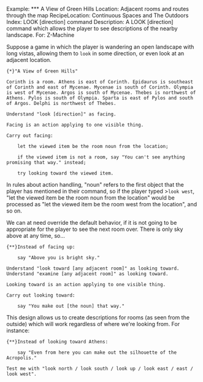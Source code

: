 Example: *** A View of Green Hills
Location: Adjacent rooms and routes through the map
RecipeLocation: Continuous Spaces and The Outdoors
Index: LOOK [direction] command
Description: A LOOK [direction] command which allows the player to see descriptions of the nearby landscape.
For: Z-Machine

  
Suppose a game in which the player is wandering an open landscape with long vistas, allowing them to ``look`` in some direction, or even look at an adjacent location.

  

``` inform7
{*}"A View of Green Hills"

Corinth is a room. Athens is east of Corinth. Epidaurus is southeast of Corinth and east of Mycenae. Mycenae is south of Corinth. Olympia is west of Mycenae. Argos is south of Mycenae. Thebes is northwest of Athens. Pylos is south of Olympia. Sparta is east of Pylos and south of Argos. Delphi is northwest of Thebes.

Understand "look [direction]" as facing.

Facing is an action applying to one visible thing.

Carry out facing:

	let the viewed item be the room noun from the location;

	if the viewed item is not a room, say "You can't see anything promising that way." instead;

	try looking toward the viewed item.
```

  
In rules about action handling, "noun" refers to the first object that the player has mentioned in their command, so if the player typed >``look west``, "let the viewed item be the room noun from the location" would be processed as "let the viewed item be the room west from the location", and so on.

  
We can at need override the default behavior, if it is not going to be appropriate for the player to see the next room over. There is only sky above at any time, so...

  

``` inform7
{**}Instead of facing up:

	say "Above you is bright sky."

Understand "look toward [any adjacent room]" as looking toward. Understand "examine [any adjacent room]" as looking toward.

Looking toward is an action applying to one visible thing.

Carry out looking toward:

	say "You make out [the noun] that way."
```

  
This design allows us to create descriptions for rooms (as seen from the outside) which will work regardless of where we're looking from. For instance:

  

``` inform7
{**}Instead of looking toward Athens:

	say "Even from here you can make out the silhouette of the Acropolis."

Test me with "look north / look south / look up / look east / east / look west".
```

